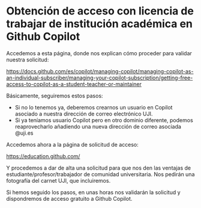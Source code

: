 # Obtención de acceso con licencia de trabajar de institución académica en Github Copilot

Accedemos a esta página, donde nos explican cómo proceder para validar nuestra solicitud:

https://docs.github.com/es/copilot/managing-copilot/managing-copilot-as-an-individual-subscriber/managing-your-copilot-subscription/getting-free-access-to-copilot-as-a-student-teacher-or-maintainer

Básicamente, seguiremos estos pasos:

* Si no lo tenemos ya, deberemos crearnos un usuario en Copilot asociado a nuestra dirección de correo electrónico UJI.
* Si ya teníamos usuario Copilot pero en otro dominio diferente, podemos reaprovecharlo añadiendo una nueva dirección de correo asociada @uji.es

Accedemos ahora a la página de solicitud de acceso:

https://education.github.com/

Y procedemos a dar de alta una solicitud para que nos den las ventajas de estudiante/profesor/trabajador de comunidad universitaria. Nos pedirán una fotografía del carnet UJI, que incluiremos.

Si hemos seguido los pasos, en unas horas nos validarán la solicitud y dispondremos de acceso gratuito a Github Copilot.
